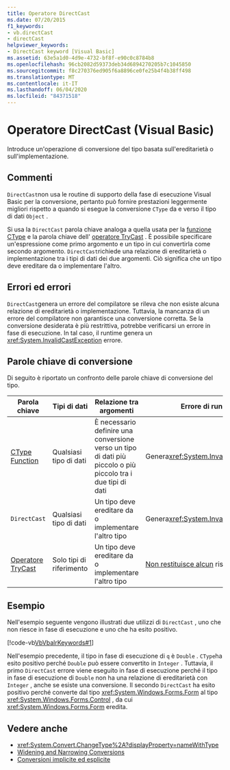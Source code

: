 ```yaml
---
title: Operatore DirectCast
ms.date: 07/20/2015
f1_keywords:
- vb.directCast
- directCast
helpviewer_keywords:
- DirectCast keyword [Visual Basic]
ms.assetid: 63e5a1d0-4d9e-4732-bf8f-e90c0c8784b8
ms.openlocfilehash: 96cb2082d59373deb34d6894270205b7c1045850
ms.sourcegitcommit: f8c270376ed905f6a8896ce0fe25b4f4b38ff498
ms.translationtype: MT
ms.contentlocale: it-IT
ms.lasthandoff: 06/04/2020
ms.locfileid: "84371518"
---
```

# <a name="directcast-operator-visual-basic"></a>Operatore DirectCast (Visual Basic)
Introduce un'operazione di conversione del tipo basata sull'ereditarietà o sull'implementazione.  
  
## <a name="remarks"></a>Commenti  
 `DirectCast`non usa le routine di supporto della fase di esecuzione Visual Basic per la conversione, pertanto può fornire prestazioni leggermente migliori rispetto a quando si esegue la conversione `CType` da e verso il tipo di dati `Object` .  
  
 Si usa la `DirectCast` parola chiave analoga a quella usata per la [funzione CType](../functions/ctype-function.md) e la parola chiave dell' [operatore TryCast](trycast-operator.md) . È possibile specificare un'espressione come primo argomento e un tipo in cui convertirla come secondo argomento. `DirectCast`richiede una relazione di ereditarietà o implementazione tra i tipi di dati dei due argomenti. Ciò significa che un tipo deve ereditare da o implementare l'altro.  
  
## <a name="errors-and-failures"></a>Errori ed errori  
 `DirectCast`genera un errore del compilatore se rileva che non esiste alcuna relazione di ereditarietà o implementazione. Tuttavia, la mancanza di un errore del compilatore non garantisce una conversione corretta. Se la conversione desiderata è più restrittiva, potrebbe verificarsi un errore in fase di esecuzione. In tal caso, il runtime genera un <xref:System.InvalidCastException> errore.  
  
## <a name="conversion-keywords"></a>Parole chiave di conversione  
 Di seguito è riportato un confronto delle parole chiave di conversione del tipo.  
  
|Parola chiave|Tipi di dati|Relazione tra argomenti|Errore di run-time|  
|---|---|---|---|  
|[CType Function](../functions/ctype-function.md)|Qualsiasi tipo di dati|È necessario definire una conversione verso un tipo di dati più piccolo o più piccolo tra i due tipi di dati|Genera<xref:System.InvalidCastException>|  
|`DirectCast`|Qualsiasi tipo di dati|Un tipo deve ereditare da o implementare l'altro tipo|Genera<xref:System.InvalidCastException>|  
|[Operatore TryCast](trycast-operator.md)|Solo tipi di riferimento|Un tipo deve ereditare da o implementare l'altro tipo|[Non restituisce alcun](../nothing.md) risultato|  
  
## <a name="example"></a>Esempio  
 Nell'esempio seguente vengono illustrati due utilizzi di `DirectCast` , uno che non riesce in fase di esecuzione e uno che ha esito positivo.  
  
 [!code-vb[VbVbalrKeywords#1](~/samples/snippets/visualbasic/VS_Snippets_VBCSharp/VbVbalrKeywords/VB/Class1.vb#1)]  
  
 Nell'esempio precedente, il tipo in fase di esecuzione di `q` è `Double` . `CType`ha esito positivo perché `Double` può essere convertito in `Integer` . Tuttavia, il primo `DirectCast` errore viene eseguito in fase di esecuzione perché il tipo in fase di esecuzione di `Double` non ha una relazione di ereditarietà con `Integer` , anche se esiste una conversione. Il secondo `DirectCast` ha esito positivo perché converte dal tipo <xref:System.Windows.Forms.Form> al tipo <xref:System.Windows.Forms.Control> , da cui <xref:System.Windows.Forms.Form> eredita.  
  
## <a name="see-also"></a>Vedere anche

- <xref:System.Convert.ChangeType%2A?displayProperty=nameWithType>
- [Widening and Narrowing Conversions](../../programming-guide/language-features/data-types/widening-and-narrowing-conversions.md)
- [Conversioni implicite ed esplicite](../../programming-guide/language-features/data-types/implicit-and-explicit-conversions.md)
